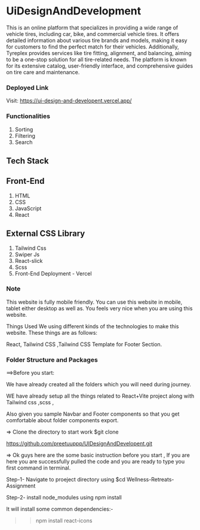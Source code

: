 # UiDesignAndDevelopment

This is an online platform that specializes in providing a wide range of vehicle tires, including car, bike, and commercial vehicle tires. It offers detailed information about various tire brands and models, making it easy for customers to find the perfect match for their vehicles. Additionally, Tyreplex provides services like tire fitting, alignment, and balancing, aiming to be a one-stop solution for all tire-related needs. The platform is known for its extensive catalog, user-friendly interface, and comprehensive guides on tire care and maintenance.

### Deployed Link
Visit: https://ui-design-and-developent.vercel.app/

### Functionalities

1. Sorting
2. Filtering
3. Search


## Tech Stack

## Front-End
1. HTML
2. CSS
3. JavaScript
4. React

## External CSS Library
1. Tailwind Css
2. Swiper Js
3. React-slick
4. Scss
5. Front-End Deployment - Vercel

### Note

This website is fully mobile friendly. You can use this website in mobile, tablet either desktop as well as. You feels very nice when you are using this website.

Things Used We using different kinds of the technologies to make this website. These things are as follows:

 React, Tailwind CSS ,Tailwind CSS Template for Footer Section.


### Folder Structure and Packages

==>Before you start:

We have already created all the folders which you will need during journey.

WE have already setup all the things related to React+Vite project along with Tailwind css ,scss ,

Also given you sample Navbar and Footer components so that you get comfortable about folder components export.

=> Clone the directory to start work $git clone 

https://github.com/preetuuppp/UIDesignAndDevelopent.git

=> Ok guys here are the some basic instruction before you start , If you are here you are successfully pulled the code and you are ready to type you first command in terminal.

Step-1- Navigate to proeject directory using $cd Wellness-Retreats-Assignment

Step-2- install node_modules using npm install

It will install some common dependencies:-
>> npm install react-icons 


